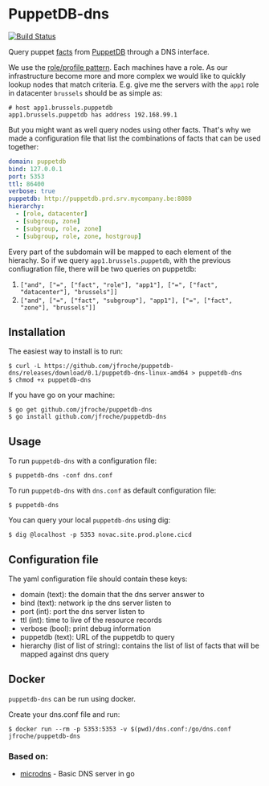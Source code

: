 # PuppetDB-dns
[![Build Status](https://travis-ci.org/jfroche/puppetdb-dns.png)](https://travis-ci.org/jfroche/puppetdb-dns)

Query puppet [facts](https://docs.puppet.com/facter) from [PuppetDB](https://docs.puppet.com/puppetdb/)
through a DNS interface.

We use the [role/profile pattern](https://docs.puppet.com/pe/2016.4/r_n_p_intro.html). Each machines have a role.
As our infrastructure become more and more complex we would like to quickly lookup nodes that match criteria.
E.g. give me the servers with the `app1` role in datacenter `brussels` should be as simple as:

```
# host app1.brussels.puppetdb
app1.brussels.puppetdb has address 192.168.99.1
```

But you might want as well query nodes using other facts. That's why we made a configuration file that list the combinations
of facts that can be used together:

```yaml
domain: puppetdb
bind: 127.0.0.1
port: 5353
ttl: 86400
verbose: true
puppetdb: http://puppetdb.prd.srv.mycompany.be:8080
hierarchy:
  - [role, datacenter]
  - [subgroup, zone]
  - [subgroup, role, zone]
  - [subgroup, role, zone, hostgroup]
```

Every part of the subdomain will be mapped to each element of the hierachy. So if we query `app1.brussels.puppetdb`, with the previous confiugration file, there will be two queries on puppetdb:

 1. `["and", ["=", ["fact", "role"], "app1"], ["=", ["fact", "datacenter"], "brussels"]]`
 2. `["and", ["=", ["fact", "subgroup"], "app1"], ["=", ["fact", "zone"], "brussels"]]`

## Installation

The easiest way to install is to run:

```shell
$ curl -L https://github.com/jfroche/puppetdb-dns/releases/download/0.1/puppetdb-dns-linux-amd64 > puppetdb-dns
$ chmod +x puppetdb-dns
```

If you have go on your machine:

```shell
$ go get github.com/jfroche/puppetdb-dns
$ go install github.com/jfroche/puppetdb-dns
```

## Usage

To run `puppetdb-dns` with a configuration file:

```shell
$ puppetdb-dns -conf dns.conf
```

To run `puppetdb-dns` with `dns.conf` as default configuration file:

```shell
$ puppetdb-dns
```

You can query your local `puppetdb-dns` using dig:

```shell
$ dig @localhost -p 5353 novac.site.prod.plone.cicd
```

## Configuration file

The yaml configuration file should contain these keys:

 - domain (text): the domain that the dns server answer to
 - bind (text): network ip the dns server listen to
 - port (int): port the dns server listen to
 - ttl (int): time to live of the resource records
 - verbose (bool): print debug information
 - puppetdb (text): URL of the puppetdb to query
 - hierarchy (list of list of string): contains the list of list of facts that will be mapped against dns query

## Docker

`puppetdb-dns` can be run using docker.

Create your dns.conf file and run:

```shell
$ docker run --rm -p 5353:5353 -v $(pwd)/dns.conf:/go/dns.conf jfroche/puppetdb-dns
```

### Based on:

 * [microdns](https://github.com/fffaraz/microdns.git) - Basic DNS server in go
